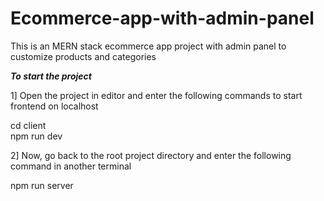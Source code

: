 # Ecommerce-app-with-admin-panel
This is an MERN stack ecommerce app project with admin panel to customize products and categories

<b><i> To start the project </i></b>

1] Open the project in editor and enter the following commands to start frontend on localhost

cd client
<br>
npm run dev

2] Now, go back to the root project directory and enter the following command in another terminal

npm run server
